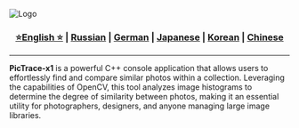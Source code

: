 ![Logo](https://github.com/Solrikk/PicTrace-x1/blob/main/assets/OpenCV%20-%20result/bee.jpg)

<div align="center">
  <h3>
    <a href="https://github.com/Solrikk/PicTrace-x1/blob/main/README.md">⭐English ⭐</a> |
    <a href="https://github.com/Solrikk/PicTrace-x1/blob/main/docs/readme/README_RU.md">Russian</a> |
    <a href="https://github.com/Solrikk/PicTrace-x1/blob/main/docs/readme/README_GE.md">German</a> |
    <a href="https://github.com/Solrikk/PicTrace-x1/blob/main/docs/readme//README_JP.md">Japanese</a> |
    <a href="https://github.com/Solrikk/PicTrace-x1/blob/main/docs/readme/README_KR.md">Korean</a> |
    <a href="https://github.com/Solrikk/PicTrace-x1/blob/main/docs/readme/README_CN.md">Chinese</a>
  </h3>
</div>

-----------------

**PicTrace-x1** is a powerful C++ console application that allows users to effortlessly find and compare similar photos within a collection. Leveraging the capabilities of OpenCV, this tool analyzes image histograms to determine the degree of similarity between photos, making it an essential utility for photographers, designers, and anyone managing large image libraries.
